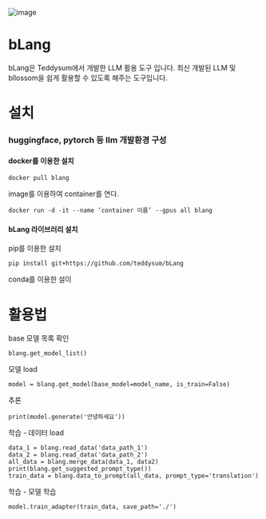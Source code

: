 ![image](https://github.com/user-attachments/assets/2213be67-64de-4e52-b800-21ac286b467c)

# bLang

bLang은 Teddysum에서 개발한 LLM 활용 도구 입니다.
최신 개발된 LLM 및 bllossom을 쉽게 활용할 수 있도록 해주는 도구입니다.

# 설치

### huggingface, pytorch 등 llm 개발환경 구성
#### docker를 이용한 설치
   ```
   docker pull blang
   ```

image를 이용하여 container를 연다. 

   ```
   docker run -d -it --name ‘container 이름’ --gpus all blang
   ```

#### bLang 라이브러리 설치
pip를 이용한 설치
```
pip install git+https://github.com/teddysum/bLang
```

conda를 이용한 설이


# 활용법

base 모델 목록 확인
```
blang.get_model_list()
```

모델 load
```
model = blang.get_model(base_model=model_name, is_train=False)
```

추론
```
print(model.generate('안녕하세요'))
```

학습 - 데이터 load
```
data_1 = blang.read_data('data_path_1')
data_2 = blang.read_data('data_path_2')
all_data = blang.merge_data(data_1, data2)
print(blang.get_suggested_prompt_type())
train_data = blang.data_to_prompt(all_data, prompt_type='translation')
```

학습 - 모델 학습
```
model.train_adapter(train_data, save_path='./')
```

